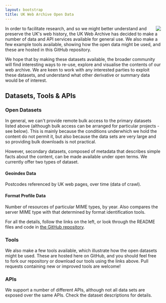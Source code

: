 ```yaml
---
layout: bootstrap
title: UK Web Archive Open Data
---
```

<img src="{{ site.baseurl }}/images/ukwa-logo-150.png" style="float:right;"/>

In order to facilitate research, and so we might better understand and preserve the UK's web history, the UK Web Archive has decided to make a number of data and API services available for general use. We also make a few example tools available, showing how the open data might be used, and these are hosted in this GitHub repository.

We hope that by making these datasets available, the broader community will find interesting ways to re-use, explore and visualise the contents of our web archive. We are keen to work with any interested parties to exploit these datasets, and understand what other derivative or summary data would be of interest.

Datasets, Tools & APIs
----------------------

### Open Datasets ###

In general, we can't provide remote bulk access to the primary datasets listed above (although bulk access can be arranged for particular projects - see below). This is mainly because the conditions underwhich we hold the content do not permit it, but also because the data sets are very large and so providing bulk downloads is not practical.

However, secondary datasets, composed of metadata that describes simple facts about the content, can be made available under open terms. We currently offer two types of dataset.

#### Geoindex Data ####
Postcodes referenced by UK web pages, over time (data of crawl).

#### Format Profile Data ####
Number of resources of particular MIME types, by year. Also compares the server MIME type with that determined by format identification tools.

For all the details, follow the links on the left, or look through the README files and code in [the GitHub repository](http://github.com/ukwa/opendata/).

### Tools ###

We also make a few tools available, which illustrate how the open datasets might be used. These are hosted here on GitHub, and you should feel free to fork our repository or download our tools using the links above. Pull requests containing new or improved tools are welcome!

### APIs ###

We support a number of different APIs, although not all data sets are exposed over the same APIs. Check the dataset descriptions for details.






